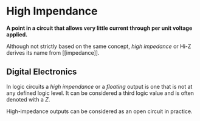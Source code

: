 # High Impendance
**A point in a circuit that allows very little current through per unit voltage applied.**

Although not strictly based on the same concept, *high impedance* or Hi-Z derives its name from [[impedance]].

## Digital Electronics
In logic circuits a *high impendance* or a *floating* output is one that is not at any defined logic level. It can be considered a third logic value and is often denoted with a $Z$.

High-impedance outputs can be considered as an open circuit in practice.